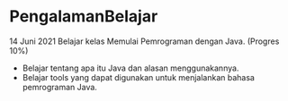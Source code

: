 # PengalamanBelajar

14 Juni 2021
Belajar kelas Memulai Pemrograman dengan Java. (Progres 10%)
  * Belajar tentang apa itu Java dan alasan menggunakannya.
  * Belajar tools yang dapat digunakan untuk menjalankan bahasa pemrograman Java.

